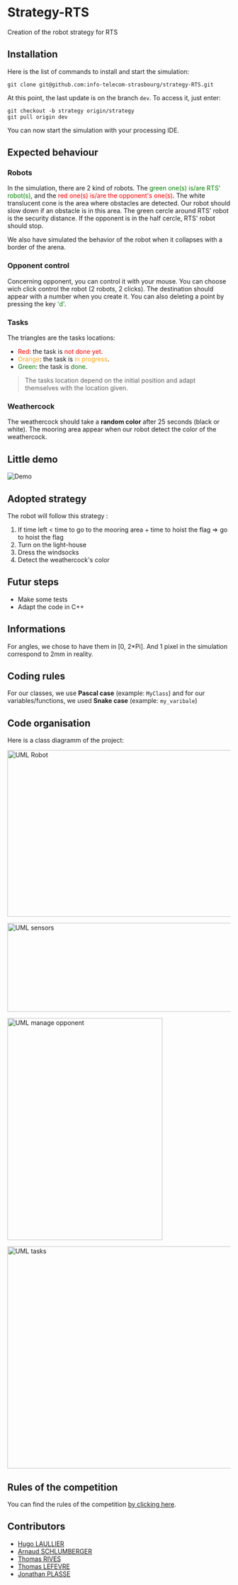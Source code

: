 # Strategy-RTS
Creation of the robot strategy for RTS

## Installation

Here is the list of commands to install and start the simulation:

```
git clone git@github.com:info-telecom-strasbourg/strategy-RTS.git
```

At this point, the last update is on the branch `dev`. 
To access it, just enter:

```
git checkout -b strategy origin/strategy
git pull origin dev
```

You can now start the simulation with your processing IDE.


## Expected behaviour

### Robots

In the simulation, there are 2 kind of robots. The <span style="color:green">green one(s) is/are RTS' robot(s)</span>, and the <span style="color:red">red one(s) is/are the opponent's one(s)</span>. The white translucent cone is the area where obstacles are detected. Our robot should slow down if an obstacle is in this area. The green cercle around RTS' robot is the security distance. If the opponent is in the half cercle, RTS' robot should stop.

We also have simulated the behavior of the robot when it collapses with a border of the arena.

### Opponent control

Concerning opponent, you can control it with your mouse. You can choose wich click control the robot (2 robots, 2 clicks). The destination should appear with a number when you create it. You can also deleting a point by pressing the key <span style="color:green">'d'</span>.

### Tasks

The triangles are the tasks locations:

- <span style="color:red">Red</span>: the task is <span style="color:red">not done yet</span>.
- <span style="color:orange">Orange</span>: the task is <span style="color:orange">in progress</span>.
- <span style="color:green">Green</span>: the task is <span style="color:green">done</span>.

> The tasks location depend on the initial position and adapt themselves with the location given.
  
### Weathercock

The weathercock should take a **random color** after 25 seconds (black or white). The mooring area appear when our robot detect the color of the weathercock.

## Little demo

![Demo](images/Demo.gif)


## Adopted strategy
The robot will follow this strategy :
1) If time left < time to go to the mooring area + time to hoist the flag => go to hoist the flag
2) Turn on the light-house
3) Dress the windsocks
4) Detect the weathercock's color

## Futur steps
- Make some tests
- Adapt the code in C++

## Informations
For angles, we chose to have them in [0, 2*Pi].
And 1 pixel in the simulation correspond to 2mm in reality.

## Coding rules
For our classes, we use **Pascal case** (example: `MyClass`) and for our variables/functions, we used **Snake case** (example: `my_varibale`)

## Code organisation
Here is a class diagramm of the project:

<img src="images/UML_Robot.png" alt="UML Robot"
	title="UML Robot" width="700" height="375" />

<img src="images/UML_Sensor.png" alt="UML sensors"
	title="UML sensors" width="700" height="200" />

<img src="images/UML_ManageOpponent.png" alt="UML manage opponent"
	title="UML manage opponent" width="350" height="500" />

<img src="images/UML_Task.png" alt="UML tasks"
	title="UML tasks" width="700" height="500" />


## Rules of the competition
You can find the rules of the competition [by clicking here](https://www.coupederobotique.fr/wp-content/uploads/Eurobot2020_Rules_Cup_OFFICIAL_FR.pdf).

## Contributors
- [Hugo LAULLIER](https://github.com/HugoLaullier)
- [Arnaud SCHLUMBERGER](https://github.com/ArnaudSchlumberger)
- [Thomas RIVES](https://github.com/ThomasRives)
- [Thomas LEFEVRE](https://github.com/Zaicu)
- [Jonathan PLASSE](https://github.com/JonathanPlasse)